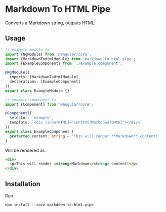 # Markdown To HTML Pipe

Converts a Markdown string, outputs HTML.

## Usage

```typescript
// example.module.ts
import {NgModule} from '@angular/core';
import {MarkdownToHtmlModule} from 'markdown-to-html-pipe';
import {ExampleComponent} from './example.component';

@NgModule({
  imports: [MarkdownToHtmlModule],
  declarations: [ExampleComponent]
})
export class ExampleModule {}
```

```typescript
// example.component.ts
import {Component} from '@angular/core';

@Component({
  selector: 'example',
  template: `<div [innerHTML]="content|MarkdownToHtml"></div>`
})
export class ExampleComponent {
  protected content: string = 'This will render **Markdown** content!';
}
```

Will be rendered as:

```html
<div>
  <p>This will render <strong>Markdown</strong> content!</p>
</div>
```

## Installation

Run

```
npm install --save markdown-to-html-pipe
```
